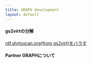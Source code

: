 ```yaml
---
title: GRAPH development
layout: default
---
```


#### gs2virtの分解

[rdf.glytoucan.org(from gs2virt)をバラす](/system/graph/split_graph/)

#### Partner GRAPHについて